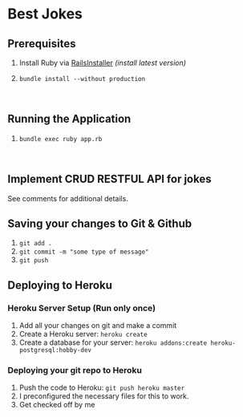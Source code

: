 # Best Jokes

## Prerequisites

1. Install Ruby via [RailsInstaller](http://railsinstaller.org/en) *(install latest version)*

2. ```
   bundle install --without production
   ```
   ​
## Running the Application
1. ```
   bundle exec ruby app.rb
   ```
   ​
## Implement CRUD RESTFUL API for jokes

See comments for additional details.

## Saving your changes to Git & Github
1. `git add .`
2. `git commit -m "some type of message"`
3. `git push`


## Deploying to Heroku

### Heroku Server Setup (Run only once)

1. Add all your changes on git and make a commit
2. Create a Heroku server: `heroku create`
3. Create a database for your server: `heroku addons:create heroku-postgresql:hobby-dev`

### Deploying your git repo to Heroku

1. Push the code to Heroku: `git push heroku master`
2. I preconfigured the necessary files for this to work.
3. Get checked off by me